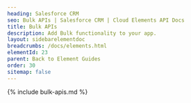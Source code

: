 ```yaml
---
heading: Salesforce CRM
seo: Bulk APIs | Salesforce CRM | Cloud Elements API Docs
title: Bulk APIs
description: Add Bulk functionality to your app.
layout: sidebarelementdoc
breadcrumbs: /docs/elements.html
elementId: 23
parent: Back to Element Guides
order: 30
sitemap: false
---
```


{% include bulk-apis.md %}
